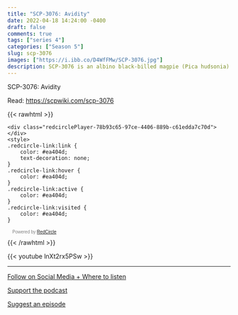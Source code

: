 ```yaml
---
title: "SCP-3076: Avidity"
date: 2022-04-18 14:24:00 -0400
draft: false
comments: true
tags: ["series 4"]
categories: ["Season 5"]
slug: scp-3076
images: ["https://i.ibb.co/D4WfFMw/SCP-3076.jpg"]
description: SCP-3076 is an albino black-billed magpie (Pica hudsonia). It is abnormally intelligent, expressing an understanding of written language, though it is unable to understand most verbal communication."
---
```


SCP-3076: Avidity

Read: https://scpwiki.com/scp-3076

{{< rawhtml >}}
<script async defer onload="redcircleIframe();" src="https://api.podcache.net/embedded-player/sh/63705181-2bd5-4fc1-a869-6f5b27226efa/ep/78b93c65-97ce-4406-889b-c61edda7c70d"></script>
    <div class="redcirclePlayer-78b93c65-97ce-4406-889b-c61edda7c70d"></div>
    <style>
    .redcircle-link:link {
        color: #ea404d;
        text-decoration: none;
    }
    .redcircle-link:hover {
        color: #ea404d;
    }
    .redcircle-link:active {
        color: #ea404d;
    }
    .redcircle-link:visited {
        color: #ea404d;
    }
</style>
<p style="margin-top:3px;margin-left:11px;font-family: sans-serif;font-size: 10px; color: gray;">Powered by <a class="redcircle-link" href="https://redcircle.com?utm_source=rc_embedded_player&utm_medium=web&utm_campaign=embedded_v1">RedCircle</a></p>
{{< /rawhtml >}}

{{< youtube lnXt2rx5PSw >}}

---

[Follow on Social Media + Where to listen](/links)

[Support the podcast](/support)

[Suggest an episode](/suggest)
